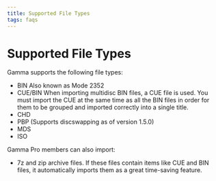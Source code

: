 ```yaml
---
title: Supported File Types
tags: faqs
---
```


# Supported File Types

Gamma supports the following file types:

- BIN
Also known as Mode 2352
- CUE/BIN
When importing multidisc BIN files, a CUE file is used. You must import the CUE at the same time as all the BIN files in order for them to be grouped and imported correctly into a single title.
- CHD
- PBP (Supports discswapping as of version 1.5.0)
- MDS
- ISO

Gamma Pro members can also import:
- 7z and zip archive files. If these files contain items like CUE and BIN files, it automatically imports them as a great time-saving feature.
